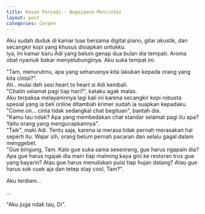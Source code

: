 ```yaml
---
title: Kosan Paryadi - Bagaimana Mencintai
layout: post
categories: Cerpen
---
```


Aku sudah duduk di kamar luas bersama digital piano, gitar akustik, dan secangkir kopi yang khusus disiapkan untukku.  
Iya, ini kamar baru Adi yang belum genap dua bulan dia tempati. Aroma obat nyamuk bakar menyelubunginya. Aku suka tempat ini.  

"Tam, menurutmu, apa yang seharusnya kita lakukan kepada orang yang kita cintai?".   
Ah.. mulai deh sesi heart to heart si Adi kembali.  
"Chatin selamat pagi tiap hari?", kataku agak malas.  
Aku terpaksa melayaninnya lagi kali ini karena secangkir kopi robusta spesial yang ia beli online ditambah krimer sudah ia suapkan kepadaku.  
"Come on... cinta tidak sedangkal chat begituan", bantah dia.  
"Kamu tau ndak? Apa yang membedakan chat standar selamat pagi itu apa? Yaitu orang yang mengucapkannya".  
"Taik", maki Adi. Tentu saja, karena ia merasa tidak pernah merasakan hal seperti itu.  Wajar sih, orang belum pernah pacaran dan selalu gagal dalam menggebet.  
"Gue bingung, Tam. Kalo gue suka sama seseorang, gue harus ngapain dia? Apa gue harus ngajak dia main tiap malming kaya gini ke restoran trus gue yang bayarin? Atau gue harus menuliskan puisi tiap hujan datang? Atau gue harus sok cuek aja dan tetep stay cool, Tam?".  

Aku terdiam...

...

"Aku juga ndak tau, Di".